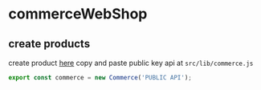 # commerceWebShop

## create products
create product [here](https://dashboard.chec.io/)
copy and paste public key api at ``src/lib/commerce.js``
```js
export const commerce = new Commerce('PUBLIC API');
```

